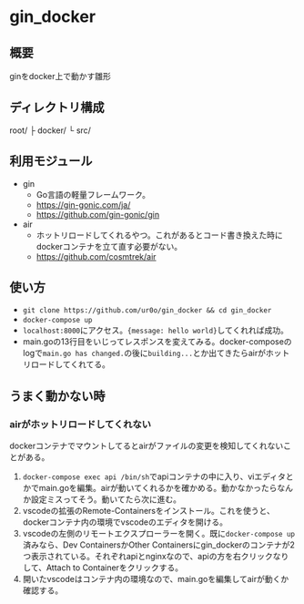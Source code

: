 # gin_docker
## 概要
ginをdocker上で動かす雛形

## ディレクトリ構成
root/
├ docker/
└ src/


## 利用モジュール
- gin
    - Go言語の軽量フレームワーク。
    - https://gin-gonic.com/ja/
    - https://github.com/gin-gonic/gin
- air
    - ホットリロードしてくれるやつ。これがあるとコード書き換えた時にdockerコンテナを立て直す必要がない。
    - https://github.com/cosmtrek/air

## 使い方
- `git clone https://github.com/ur0o/gin_docker && cd gin_docker`
- `docker-compose up`
- `localhost:8000`にアクセス。`{message: hello world}`してくれれば成功。
- main.goの13行目をいじってレスポンスを変えてみる。docker-composeのlogで`main.go has changed.`の後に`building...`とか出てきたらairがホットリロードしてくれてる。

## うまく動かない時
### airがホットリロードしてくれない
dockerコンテナでマウントしてるとairがファイルの変更を検知してくれないことがある。

1. `docker-compose exec api /bin/sh`でapiコンテナの中に入り、viエディタとかでmain.goを編集。airが動いてくれるかを確かめる。動かなかったらなんか設定ミスってそう。動いてたら次に進む。
1. vscodeの拡張のRemote-Containersをインストール。これを使うと、dockerコンテナ内の環境でvscodeのエディタを開ける。
1. vscodeの左側のリモートエクスプローラーを開く。既に`docker-compose up`済みなら、Dev ContainersかOther Containersにgin_dockerのコンテナが2つ表示されている。それぞれapiとnginxなので、apiの方を右クリックなりして、Attach to Containerをクリックする。
1. 開いたvscodeはコンテナ内の環境なので、main.goを編集してairが動くか確認する。

